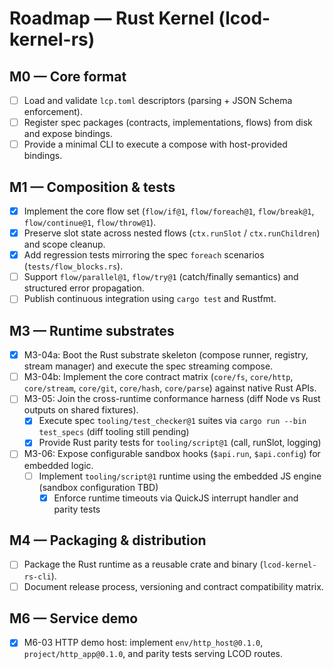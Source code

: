 # Roadmap — Rust Kernel (lcod-kernel-rs)

## M0 — Core format
- [ ] Load and validate `lcp.toml` descriptors (parsing + JSON Schema enforcement).
- [ ] Register spec packages (contracts, implementations, flows) from disk and expose bindings.
- [ ] Provide a minimal CLI to execute a compose with host-provided bindings.

## M1 — Composition & tests
- [x] Implement the core flow set (`flow/if@1`, `flow/foreach@1`, `flow/break@1`, `flow/continue@1`, `flow/throw@1`).
- [x] Preserve slot state across nested flows (`ctx.runSlot` / `ctx.runChildren`) and scope cleanup.
- [x] Add regression tests mirroring the spec `foreach` scenarios (`tests/flow_blocks.rs`).
- [ ] Support `flow/parallel@1`, `flow/try@1` (catch/finally semantics) and structured error propagation.
- [ ] Publish continuous integration using `cargo test` and Rustfmt.

## M3 — Runtime substrates
- [x] M3-04a: Boot the Rust substrate skeleton (compose runner, registry, stream manager) and execute the spec streaming compose.
- [ ] M3-04b: Implement the core contract matrix (`core/fs`, `core/http`, `core/stream`, `core/git`, `core/hash`, `core/parse`) against native Rust APIs.
- [ ] M3-05: Join the cross-runtime conformance harness (diff Node vs Rust outputs on shared fixtures).
  - [x] Execute spec `tooling/test_checker@1` suites via `cargo run --bin test_specs` (diff tooling still pending)
  - [x] Provide Rust parity tests for `tooling/script@1` (call, runSlot, logging)
- [ ] M3-06: Expose configurable sandbox hooks (`$api.run`, `$api.config`) for embedded logic.
  - [ ] Implement `tooling/script@1` runtime using the embedded JS engine (sandbox configuration TBD)
    - [x] Enforce runtime timeouts via QuickJS interrupt handler and parity tests

## M4 — Packaging & distribution
- [ ] Package the Rust runtime as a reusable crate and binary (`lcod-kernel-rs-cli`).
- [ ] Document release process, versioning and contract compatibility matrix.

## M6 — Service demo
- [x] M6-03 HTTP demo host: implement `env/http_host@0.1.0`, `project/http_app@0.1.0`, and parity tests serving LCOD routes.
